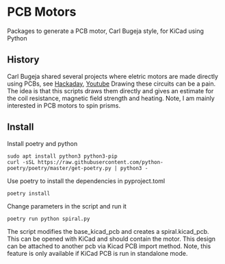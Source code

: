 # PCB Motors

Packages to generate a PCB motor, Carl Bugeja style, for KiCad using Python

## History

Carl Bugeja shared several projects where eletric motors are made directly using PCBs,
see [Hackaday](https://hackaday.io/CarlBugeja), [Youtube](https://www.youtube.com/c/CarlBugeja)
Drawing these circuits can be a pain. The idea is that this scripts draws them directly and gives an
estimate for the coil resistance, magnetic field strength and heating.
Note, I am mainly interested in PCB motors to spin prisms.

## Install
Install poetry and python
```console
sudo apt install python3 python3-pip
curl -sSL https://raw.githubusercontent.com/python-poetry/poetry/master/get-poetry.py | python3 -
```
Use poetry to install the dependencies in pyproject.toml
```console
poetry install
```
Change parameters in the script and run it
```console
poetry run python spiral.py
```
The script modifies the base_kicad_pcb and creates a spiral.kicad_pcb.
This can be opened with KiCad and should contain the motor.
This design can be attached to another pcb via Kicad PCB import method.
Note, this feature is only available if KiCad PCB is run in standalone mode.
